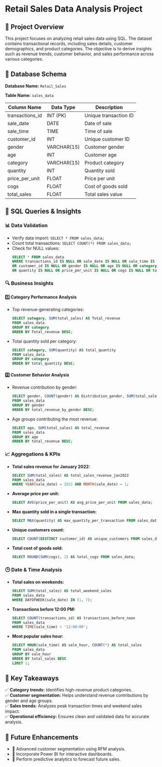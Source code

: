 # Retail Sales Data Analysis Project

## 📌 Project Overview
This project focuses on analyzing retail sales data using SQL. The dataset contains transactional records, including sales details, customer demographics, and product categories. The objective is to derive insights such as revenue trends, customer behavior, and sales performance across various categories.

## 📂 Database Schema

**Database Name:** `Retail_Sales`

**Table Name:** `sales_data`

| Column Name     | Data Type  | Description |
|----------------|-----------|-------------|
| transactions_id | INT (PK) | Unique transaction ID |
| sale_date      | DATE      | Date of sale |
| sale_time      | TIME      | Time of sale |
| customer_id    | INT       | Unique customer ID |
| gender         | VARCHAR(15) | Customer gender |
| age           | INT       | Customer age |
| category       | VARCHAR(15) | Product category |
| quantity       | INT       | Quantity sold |
| price_per_unit | FLOAT     | Price per unit |
| cogs          | FLOAT     | Cost of goods sold |
| total_sales    | FLOAT     | Total sales value |

## 🚀 SQL Queries & Insights

### 📊 Data Validation
- Verify data import: `SELECT * FROM sales_data;`
- Count total transactions: `SELECT COUNT(*) FROM sales_data;`
- Check for NULL values:
  ```sql
  SELECT * FROM sales_data
  WHERE transactions_id IS NULL OR sale_date IS NULL OR sale_time IS NULL
  OR customer_id IS NULL OR gender IS NULL OR age IS NULL OR category IS NULL
  OR quantity IS NULL OR price_per_unit IS NULL OR cogs IS NULL OR total_sales IS NULL;
  ```

### 🔍 Business Insights
#### **1️⃣ Category Performance Analysis**
- Top revenue-generating categories:
  ```sql
  SELECT category, SUM(total_sales) AS Total_revenue
  FROM sales_data
  GROUP BY category
  ORDER BY Total_revenue DESC;
  ```
- Total quantity sold per category:
  ```sql
  SELECT category, SUM(quantity) AS total_quantity
  FROM sales_data
  GROUP BY category
  ORDER BY total_quantity DESC;
  ```

#### **2️⃣ Customer Behavior Analysis**
- Revenue contribution by gender:
  ```sql
  SELECT gender, COUNT(gender) AS Distribution_gender, SUM(total_sales) AS total_revenue_by_gender
  FROM sales_data
  GROUP BY gender
  ORDER BY total_revenue_by_gender DESC;
  ```
- Age groups contributing the most revenue:
  ```sql
  SELECT age, SUM(total_sales) AS total_revenue
  FROM sales_data
  GROUP BY age
  ORDER BY total_revenue DESC;
  ```

### 📈 Aggregations & KPIs
- **Total sales revenue for January 2022:**
  ```sql
  SELECT SUM(total_sales) AS total_sales_revenue_jan2022
  FROM sales_data
  WHERE YEAR(sale_date) = 2022 AND MONTH(sale_date) = 1;
  ```
- **Average price per unit:**
  ```sql
  SELECT AVG(price_per_unit) AS avg_price_per_unit FROM sales_data;
  ```
- **Max quantity sold in a single transaction:**
  ```sql
  SELECT MAX(quantity) AS max_quantity_per_transaction FROM sales_data;
  ```
- **Unique customers count:**
  ```sql
  SELECT COUNT(DISTINCT customer_id) AS unique_customers FROM sales_data;
  ```
- **Total cost of goods sold:**
  ```sql
  SELECT ROUND(SUM(cogs), 2) AS total_cogs FROM sales_data;
  ```

### 🕒 Date & Time Analysis
- **Total sales on weekends:**
  ```sql
  SELECT SUM(total_sales) AS total_weekend_sales
  FROM sales_data
  WHERE DAYOFWEEK(sale_date) IN (1, 7);
  ```
- **Transactions before 12:00 PM:**
  ```sql
  SELECT COUNT(transactions_id) AS transactions_before_noon
  FROM sales_data
  WHERE TIME(sale_time) < '12:00:00';
  ```
- **Most popular sales hour:**
  ```sql
  SELECT HOUR(sale_time) AS sale_hour, COUNT(*) AS total_sales
  FROM sales_data
  GROUP BY sale_hour
  ORDER BY total_sales DESC
  LIMIT 1;
  ```

## 🎯 Key Takeaways
✅ **Category trends:** Identifies high-revenue product categories.  
✅ **Customer segmentation:** Helps understand revenue contributions by gender and age groups.  
✅ **Sales trends:** Analyzes peak transaction times and weekend sales impact.  
✅ **Operational efficiency:** Ensures clean and validated data for accurate analysis.  


## 📌 Future Enhancements
- 🔹 Advanced customer segmentation using RFM analysis.
- 🔹 Incorporate Power BI for interactive dashboards.
- 🔹 Perform predictive analytics to forecast future sales.
